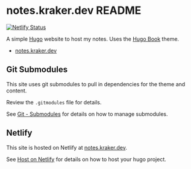 # notes.kraker.dev README

[![Netlify Status](https://api.netlify.com/api/v1/badges/7fccd6b3-7840-40ec-b880-7c8e5c897737/deploy-status)](https://app.netlify.com/sites/chic-druid-14e053/deploys)

A simple [Hugo](https://gohugo.io/) website to host my notes. Uses the [Hugo Book](https://github.com/alex-shpak/hugo-book) theme.

* [notes.kraker.dev](https://notes.kraker.dev)

## Git Submodules

This site uses git submodules to pull in dependencies for the theme and content.

Review the `.gitmodules` file for details.

See [Git - Submodules](https://git-scm.com/book/en/v2/Git-Tools-Submodules) 
for details on how to manage submodules.

## Netlify

This site is hosted on Netlify at [notes.kraker.dev](https://notes.kraker.dev).

See [Host on Netlify](https://gohugo.io/hosting-and-deployment/hosting-on-netlify/) 
for details on how to host your hugo project.
